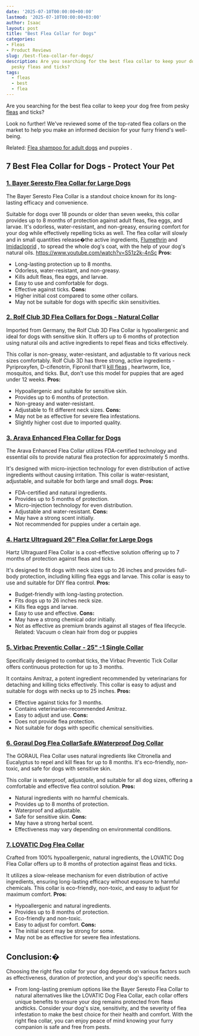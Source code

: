 ```yaml
---
date: '2025-07-10T00:00:00+00:00'
lastmod: '2025-07-10T00:00:00+03:00'
author: Isaac
layout: post
title: "Best Flea Collar for Dogs"
categories:
- Fleas
- Product Reviews
slug: /best-flea-collar-for-dogs/
description: Are you searching for the best flea collar to keep your dog free from
  pesky fleas and ticks?
tags: 
  - fleas
  - best
  - flea
---
```

Are you searching for the best flea collar to keep your dog free from pesky [fleas](/posts/best-flea-carpet-powder/) and ticks?

Look no further! We've reviewed some of the top-rated flea collars on the market to help you make an informed decision for your furry friend's well-being.

Related:
[Flea shampoo for adult dogs](https://pestpolicy.com/[best](/posts/best-flea-comb-for-cats/)-flea-shampoo-for-dogs/)
and
puppies
.
## 7 Best Flea Collar for Dogs - Protect Your Pet
### [1. Bayer Seresto Flea Collar for Large Dogs](https://www.amazon.com/dp/B00B8CG602/?tag=p-policy-20)
The Bayer Seresto Flea Collar is a standout choice known for its long-lasting efficacy and convenience.

Suitable for dogs over 18 pounds or older than seven weeks, this collar provides up to 8 months of protection against adult fleas, flea eggs, and larvae. It's odorless, water-resistant, and non-greasy, ensuring comfort for your dog while effectively repelling ticks as well.
The flea collar will slowly and in small quantities release�the active ingredients,
[Flumethrin](http://npic.orst.edu/factsheets/imidagen.html)
and
[Imidacloprid](http://npic.orst.edu/factsheets/archive/imidacloprid.html)
, to spread the whole dog's coat, with the help of your dog's natural oils.
https://www.youtube.com/watch?v=S51z2k-4nSc
**Pros:**
- Long-lasting protection up to 8 months.
- Odorless, water-resistant, and non-greasy.
- Kills adult fleas, flea eggs, and larvae.
- Easy to use and comfortable for dogs.
- Effective against ticks.
**Cons:**
- Higher initial cost compared to some other collars.
- May not be suitable for dogs with specific skin sensitivities.
### [2. Rolf Club 3D Flea Collars for Dogs - Natural Collar](https://www.amazon.com/dp/B07L2ZP6MZ/?tag=p-policy-20)
Imported from Germany, the Rolf Club 3D Flea Collar is hypoallergenic and ideal for dogs with sensitive skin. It offers up to 6 months of protection using natural oils and active ingredients to repel fleas and ticks effectively.

This collar is non-greasy, water-resistant, and adjustable to fit various neck sizes comfortably.
Rolf Club 3D has three strong, active ingredients - Pyriproxyfen, D-cifenotrin, Fipronil that'll
[kill fleas](https://pestpolicy.com/how-to-kill-flea-eggs/)
, heartworm, lice, mosquitos, and ticks. But, don't use this model for puppies that are aged under 12 weeks.
**Pros:**
- Hypoallergenic and suitable for sensitive skin.
- Provides up to 6 months of protection.
- Non-greasy and water-resistant.
- Adjustable to fit different neck sizes.
**Cons:**
- May not be as effective for severe flea infestations.
- Slightly higher cost due to imported quality.
### [3. Arava Enhanced Flea Collar for Dogs](https://www.amazon.com/dp/B01N0UCPUS/?tag=p-policy-20)
The Arava Enhanced Flea Collar utilizes FDA-certified technology and essential oils to provide natural flea protection for approximately 5 months.

It's designed with micro-injection technology for even distribution of active ingredients without causing irritation. This collar is water-resistant, adjustable, and suitable for both large and small dogs.
**Pros:**
- FDA-certified and natural ingredients.
- Provides up to 5 months of protection.
- Micro-injection technology for even distribution.
- Adjustable and water-resistant.
**Cons:**
- May have a strong scent initially.
- Not recommended for puppies under a certain age.
### [4. Hartz Ultraguard 26" Flea Collar for Large Dogs](https://www.amazon.com/dp/B00XLSJPEA/?tag=p-policy-20)
Hartz Ultraguard Flea Collar is a cost-effective solution offering up to 7 months of protection against fleas and ticks.

It's designed to fit dogs with neck sizes up to 26 inches and provides full-body protection, including killing flea eggs and larvae. This collar is easy to use and suitable for DIY flea control.
**Pros:**
- Budget-friendly with long-lasting protection.
- Fits dogs up to 26 inches neck size.
- Kills flea eggs and larvae.
- Easy to use and effective.
**Cons:**
- May have a strong chemical odor initially.
- Not as effective as premium brands against all stages of flea lifecycle.
Related:
Vacuum o clean hair from dog or puppies
### [5. Virbac Preventic Collar - 25" -1 Single Collar](https://www.amazon.com/dp/B005B0OEQK/?tag=p-policy-20)
Specifically designed to combat ticks, the Virbac Preventic Tick Collar offers continuous protection for up to 3 months.

It contains Amitraz, a potent ingredient recommended by veterinarians for detaching and killing ticks effectively. This collar is easy to adjust and suitable for dogs with necks up to 25 inches.
**Pros:**
- Effective against ticks for 3 months.
- Contains veterinarian-recommended Amitraz.
- Easy to adjust and use.
**Cons:**
- Does not provide flea protection.
- Not suitable for dogs with specific chemical sensitivities.
### [6. Goraul Dog Flea CollarSafe &Waterproof Dog Collar](https://www.amazon.com/dp/B07MHTCR31/?tag=p-policy-20)
The GORAUL Flea Collar uses natural ingredients like Citronella and Eucalyptus to repel and kill fleas for up to 8 months. It's eco-friendly, non-toxic, and safe for dogs with sensitive skin.

This collar is waterproof, adjustable, and suitable for all dog sizes, offering a comfortable and effective flea control solution.
**Pros:**
- Natural ingredients with no harmful chemicals.
- Provides up to 8 months of protection.
- Waterproof and adjustable.
- Safe for sensitive skin.
**Cons:**
- May have a strong herbal scent.
- Effectiveness may vary depending on environmental conditions.
### [7. LOVATIC Dog Flea Collar](https://www.amazon.com/dp/B07M878ZLH/?tag=p-policy-20)
Crafted from 100% hypoallergenic, natural ingredients, the LOVATIC Dog Flea Collar offers up to 8 months of protection against fleas and ticks.

It utilizes a slow-release mechanism for even distribution of active ingredients, ensuring long-lasting efficacy without exposure to harmful chemicals. This collar is eco-friendly, non-toxic, and easy to adjust for maximum comfort.
**Pros:**
- Hypoallergenic and natural ingredients.
- Provides up to 8 months of protection.
- Eco-friendly and non-toxic.
- Easy to adjust for comfort.
**Cons:**
- The initial scent may be strong for some.
- May not be as effective for severe flea infestations.
## **Conclusion:�**
Choosing the right flea collar for your dog depends on various factors such as effectiveness, duration of protection, and your dog's specific needs.
- From long-lasting premium options like the Bayer Seresto Flea Collar to natural alternatives like the LOVATIC Dog Flea Collar, each collar offers unique benefits to ensure your dog remains protected from fleas andticks.
Consider your dog's size, sensitivity, and the severity of flea infestation to make the best choice for their health and comfort. With the right flea collar, you can enjoy peace of mind knowing your furry companion is safe and free from pests.
